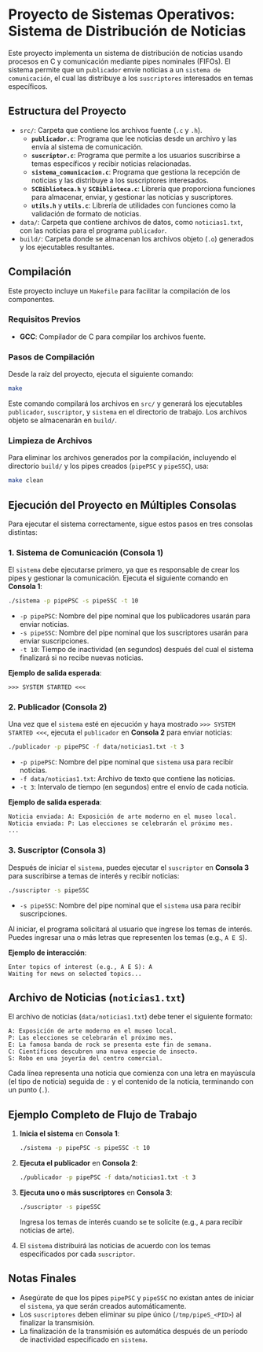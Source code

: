 # Proyecto de Sistemas Operativos: Sistema de Distribución de Noticias

Este proyecto implementa un sistema de distribución de noticias usando procesos en C y comunicación mediante pipes nominales (FIFOs). El sistema permite que un `publicador` envíe noticias a un `sistema de comunicación`, el cual las distribuye a los `suscriptores` interesados en temas específicos.

## Estructura del Proyecto

- `src/`: Carpeta que contiene los archivos fuente (`.c` y `.h`).
  - **`publicador.c`**: Programa que lee noticias desde un archivo y las envía al sistema de comunicación.
  - **`suscriptor.c`**: Programa que permite a los usuarios suscribirse a temas específicos y recibir noticias relacionadas.
  - **`sistema_comunicacion.c`**: Programa que gestiona la recepción de noticias y las distribuye a los suscriptores interesados.
  - **`SCBiblioteca.h`** y **`SCBiblioteca.c`**: Librería que proporciona funciones para almacenar, enviar, y gestionar las noticias y suscriptores.
  - **`utils.h`** y **`utils.c`**: Librería de utilidades con funciones como la validación de formato de noticias.
- `data/`: Carpeta que contiene archivos de datos, como `noticias1.txt`, con las noticias para el programa `publicador`.
- `build/`: Carpeta donde se almacenan los archivos objeto (`.o`) generados y los ejecutables resultantes.

## Compilación

Este proyecto incluye un `Makefile` para facilitar la compilación de los componentes.

### Requisitos Previos

- **GCC**: Compilador de C para compilar los archivos fuente.

### Pasos de Compilación

Desde la raíz del proyecto, ejecuta el siguiente comando:

```bash
make
```

Este comando compilará los archivos en `src/` y generará los ejecutables `publicador`, `suscriptor`, y `sistema` en el directorio de trabajo. Los archivos objeto se almacenarán en `build/`.

### Limpieza de Archivos

Para eliminar los archivos generados por la compilación, incluyendo el directorio `build/` y los pipes creados (`pipePSC` y `pipeSSC`), usa:

```bash
make clean
```

## Ejecución del Proyecto en Múltiples Consolas

Para ejecutar el sistema correctamente, sigue estos pasos en tres consolas distintas:

### 1. Sistema de Comunicación (Consola 1)

El `sistema` debe ejecutarse primero, ya que es responsable de crear los pipes y gestionar la comunicación. Ejecuta el siguiente comando en **Consola 1**:

```bash
./sistema -p pipePSC -s pipeSSC -t 10
```

- `-p pipePSC`: Nombre del pipe nominal que los publicadores usarán para enviar noticias.
- `-s pipeSSC`: Nombre del pipe nominal que los suscriptores usarán para enviar suscripciones.
- `-t 10`: Tiempo de inactividad (en segundos) después del cual el sistema finalizará si no recibe nuevas noticias.

**Ejemplo de salida esperada**:
```
>>> SYSTEM STARTED <<<
```

### 2. Publicador (Consola 2)

Una vez que el `sistema` esté en ejecución y haya mostrado `>>> SYSTEM STARTED <<<`, ejecuta el `publicador` en **Consola 2** para enviar noticias:

```bash
./publicador -p pipePSC -f data/noticias1.txt -t 3
```

- `-p pipePSC`: Nombre del pipe nominal que `sistema` usa para recibir noticias.
- `-f data/noticias1.txt`: Archivo de texto que contiene las noticias.
- `-t 3`: Intervalo de tiempo (en segundos) entre el envío de cada noticia.

**Ejemplo de salida esperada**:
```
Noticia enviada: A: Exposición de arte moderno en el museo local.
Noticia enviada: P: Las elecciones se celebrarán el próximo mes.
...
```

### 3. Suscriptor (Consola 3)

Después de iniciar el `sistema`, puedes ejecutar el `suscriptor` en **Consola 3** para suscribirse a temas de interés y recibir noticias:

```bash
./suscriptor -s pipeSSC
```

- `-s pipeSSC`: Nombre del pipe nominal que el `sistema` usa para recibir suscripciones.

Al iniciar, el programa solicitará al usuario que ingrese los temas de interés. Puedes ingresar una o más letras que representen los temas (e.g., `A E S`).

**Ejemplo de interacción**:
```
Enter topics of interest (e.g., A E S): A
Waiting for news on selected topics...
```

## Archivo de Noticias (`noticias1.txt`)

El archivo de noticias (`data/noticias1.txt`) debe tener el siguiente formato:

```
A: Exposición de arte moderno en el museo local.
P: Las elecciones se celebrarán el próximo mes.
E: La famosa banda de rock se presenta este fin de semana.
C: Científicos descubren una nueva especie de insecto.
S: Robo en una joyería del centro comercial.
```

Cada línea representa una noticia que comienza con una letra en mayúscula (el tipo de noticia) seguida de `:` y el contenido de la noticia, terminando con un punto (`.`).

## Ejemplo Completo de Flujo de Trabajo

1. **Inicia el sistema** en **Consola 1**:
   ```bash
   ./sistema -p pipePSC -s pipeSSC -t 10
   ```

2. **Ejecuta el publicador** en **Consola 2**:
   ```bash
   ./publicador -p pipePSC -f data/noticias1.txt -t 3
   ```

3. **Ejecuta uno o más suscriptores** en **Consola 3**:
   ```bash
   ./suscriptor -s pipeSSC
   ```

   Ingresa los temas de interés cuando se te solicite (e.g., `A` para recibir noticias de arte).

4. El `sistema` distribuirá las noticias de acuerdo con los temas especificados por cada `suscriptor`.

## Notas Finales

- Asegúrate de que los pipes `pipePSC` y `pipeSSC` no existan antes de iniciar el `sistema`, ya que serán creados automáticamente.
- Los `suscriptores` deben eliminar su pipe único (`/tmp/pipeS_<PID>`) al finalizar la transmisión.
- La finalización de la transmisión es automática después de un período de inactividad especificado en `sistema`.
